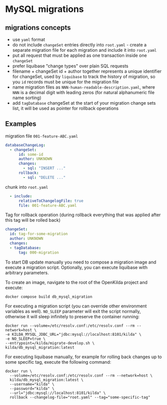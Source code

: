 # MySQL migrations

## migrations concepts
* use `yaml` format
* do not include `changeSet` entries directly into `root.yaml` - create a separate migration file for each migration and 
  include it into `root.yaml`
* put all request that must be applied as one transaction inside one `changeSet`
* prefer liquibase "change types" over plain SQL requests 
* filename + changeSet id + author together represents a unique identifier for changeSet, used by `liquibase` to track
  the history of migration, so you `id` records must be unique for the migration file
* name migration files as `NNN-human-readable-description.yaml`, where `NNN` is a decimal digit with leading zeros (for
  natural alphanumeric file name sorting)
* add `tagDatabase` changeSet at the start of your migration change sets list, it will be used as pointer for rollback
  operations

## Examples

migration file `001-feature-ABC.yaml`
```yaml
databaseChangeLog:
  - changeSet:
      id: some-id
      author: UNKNOWN
      changes:
        - sql: "INSERT ..."
      rollback:
        - sql: "DELETE ..."
```

chunk into `root.yaml`
```yaml
  - include:
      relativeToChangelogFile: true
      file: 001-feature-ABC.yaml
```

Tag for rollback operation (during rollback everything that was applied after this tag will be rolled back)
```yaml
changeSet:
  id: tag-for-some-migration
  author: UNKNOWN
  changes:
  - tagDatabase:
      tag: 000-migration
```

To start DB update manually you need to compose a migration image and execute a migration script. Optionally, you
can execute liquibase with arbitrary parameters.

To create an image, navigate to the root of the OpenKilda project and execute:
```shell script
docker compose build db_mysql_migration
```

For executing a migration script (you can override other environment variables as well). `NO_SLEEP` parameter will exit the
script normally, otherwise it will sleep infinitely to preserve the container running:
```shell script
docker run --volume=/etc/resolv.conf:/etc/resolv.conf --rm --network=host \
-e KILDA_MYSQL_JDBC_URL="jdbc:mysql://localhost:8101/kilda" \
-e NO_SLEEP=true \
--entrypoint=/kilda/migrate-develop.sh \
kilda/db_mysql_migration:latest
```

For executing liquibase manually, for example for rolling back changes up to some specific tag, execute the following command:
```shell script
docker run \
  --volume=/etc/resolv.conf:/etc/resolv.conf --rm --network=host \
  kilda/db_mysql_migration:latest \
  --username="kilda" \
  --password="kilda" \
  --url="jdbc:mysql://localhost:8101/kilda" \
  rollback --changelog-file="root.yaml" --tag="some-specific-tag"
```
